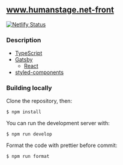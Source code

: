 ## www.humanstage.net-front

[![Netlify Status](https://api.netlify.com/api/v1/badges/73b01c74-994a-435e-9970-56aaae5898e6/deploy-status)](https://app.netlify.com/sites/elated-mcnulty-716ec2/deploys)

### Description

- [TypeScript](https://www.typescriptlang.org/)
- [Gatsby](https://www.gatsbyjs.org/)
  - [React](https://reactjs.org/)
- [styled-components](https://www.styled-components.com/)

### Building locally

Clone the repository, then:

```
$ npm install
```

You can run the development server with:

```
$ npm run develop
```

Format the code with prettier before commit:

```
$ npm run format
```
